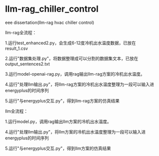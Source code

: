 # llm-rag_chiller_control
eee dissertation(llm-rag hvac chiller control)

llm-rag全流程：

1.运行test_enhanced2.py，会生成6-12度冷机出水温度数据，已放在result_1.csv

2.运行"数据集处理.py"，将数据整理成可以分割的数据集文本，已放在output_sentences2.txt

3.运行model-openai-rag.py，调用rag输出llm-rag方案的冷机出水温度。

4.运行"处理llm输出.py"，将llm-rag方案的冷机出水温度整理为一段可以输入进energyplus的时间序列

5.运行"与energyplus交互.py"，得到llm-rag方案的仿真结果

llm全流程：

1.运行model.py，调用rag输出llm方案的冷机出水温度。

4.运行"处理llm输出.py"，将llm方案的冷机出水温度整理为一段可以输入进energyplus的时间序列

5.运行"与energyplus交互.py"，得到llm方案的仿真结果

